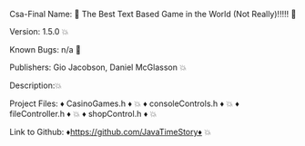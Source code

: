 Csa-Final
Name: 🎉 The Best Text Based Game in the World (Not Really)!!!!! 🎉

Version: 1.5.0 💥

Known Bugs: n/a 🎉

Publishers: Gio Jacobson, Daniel McGlasson 💥

Description:💥

Project Files: 
♦ CasinoGames.h ♦ 💥 
♦ consoleControls.h ♦ 💥 
♦ fileController.h ♦ 💥 
♦ shopControl.h ♦ 💥 

Link to Github: ♦https://github.com/JavaTimeStory♦ 💥
